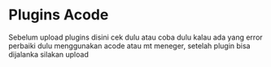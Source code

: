 # Plugins Acode

Sebelum upload plugins disini cek dulu atau coba dulu kalau ada yang error
perbaiki dulu menggunakan acode atau mt meneger, setelah plugin bisa dijalanka silakan upload